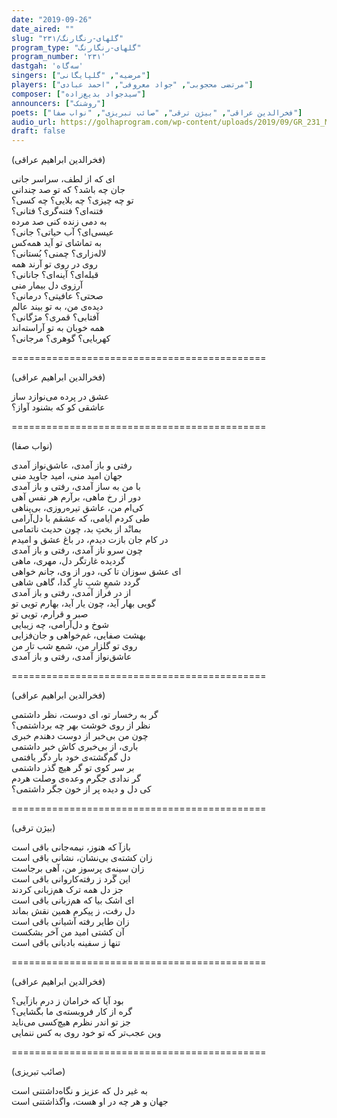 ```yaml
---
date: "2019-09-26"
date_aired: ""
slug: "گلهای-رنگارنگ/۲۳۱"
program_type: "گلهای-رنگارنگ"
program_number: '۲۳۱'
dastgah: 'سه‌گاه'
singers: ["مرضیه", "گلپایگانی"]
players: ["مرتضی محجوبی", "جواد معروفی", "احمد عبادی"]
composer: ["سیدجواد بدیع‌زاده"]
announcers: ["روشنک"]
poets: ["فخرالدین عراقی", "بیژن ترقی", "صائب تبریزی", "نواب صفا"]
audio_url: https://golhaprogram.com/wp-content/uploads/2019/09/GR_231_Marzieh_Golpa.mp3
draft: false
---
```


(فخرالدین ابراهیم عراقی)  

ای که از لطف، سراسر جانی  
جان چه باشد؟ که تو صد چندانی  
تو چه چیزی؟ چه بلایی؟ چه کسی؟  
فتنه‌ای؟ فتنه‌گری؟ فتانی؟  
به دمی زنده کنی صد مرده  
عیسی‌ای؟ آب حیاتی؟ جانی؟  
به تماشای تو آید همه‌کس  
لاله‌زاری؟ چمنی؟ بُستانی؟  
روی در روی تو آرند همه  
قبله‌ای؟ آینه‌ای؟ جانانی؟  
آرزوی دل بیمار منی  
صحتی؟ عافیتی؟ درمانی؟  
دیده‌ی من، به تو بیند عالم  
آفتابی؟ قمری؟ مژگانی؟  
همه خوبان به تو آراسته‌اند  
کهربایی؟ گوهری؟ مرجانی؟  

============================================  

(فخرالدین ابراهیم عراقی)  

عشق در پرده می‌نوازد ساز  
عاشقی کو که بشنود آواز؟  

============================================  

(نواب صفا)  

رفتی و باز آمدی، عاشق‌نواز آمدی  
جهان امید منی، امید جاوید منی  
با من به ساز آمدی، رفتی و باز آمدی  
دور از رخ ماهی، برآرم هر نفس آهی  
کی‌ام من، عاشق تیره‌روزی، بی‌پناهی  
طی کردم ایامی، که عشقم با دل‌آرامی  
بمانْد از بختِ بد، چون حدیث ناتمامی  
در کام جان بازت دیدم، در باغ عشق و امیدم  
چون سرو ناز آمدی، رفتی و باز آمدی  
گردیده غارتگر دل، مهری، ماهی  
ای عشق سوزان تا کی، دور از وی، جانم خواهی  
گردد شمعِ شبِ تارِ گدا، گاهی شاهی  
از در فراز آمدی، رفتی و باز آمدی  
گویی بهار آید، چون یار آید، بهارم تویی تو  
صبر و قرارم، تویی تو  
شوخ و دل‌آرامی، چه زیبایی  
بهشت صفایی، غم‌خواهی و جان‌فزایی  
روی تو گلزار من، شمع شب تار من  
عاشق‌نواز آمدی، رفتی و باز آمدی  

============================================  

(فخرالدین ابراهیم عراقی)  

گر به رخسار تو، ای دوست، نظر داشتمی  
نظر از روی خوشت بهر چه برداشتمی؟  
چون من بی‌خبر از دوست دهندم خبری  
باری، از بی‌خبری کاش خبر داشتمی  
دل گم‌گشته‌ی خود بار دگر یافتمی  
بر سر کوی تو گر هیچ گذر داشتمی  
گر ندادی جگرم وعده‌ی وصلت هردم  
کی دل و دیده پر از خون جگر داشتمی؟  

============================================  

(بیژن ترقی)  

بازآ که هنوز، نیمه‌جانی باقی است  
زان کشته‌ی بی‌نشان، نشانی باقی است  
زان سینه‌ی پرسوز من، آهی برجاست  
این گَرد ز رفته‌کاروانی باقی است  
جز دل همه ترک هم‌زبانی کردند  
ای اشک بیا که هم‌زبانی باقی است  
دل رفت، ز پیکرم همین نقش بماند  
زان طایر رفته آشیانی باقی است  
آن کشتی امید من آخر بشکست  
تنها ز سفینه بادبانی باقی است  

============================================  

(فخرالدین ابراهیم عراقی)  

بود آیا که خرامان ز درم بازآیی؟  
گره از کار فروبسته‌ی ما بگشایی؟  
جز تو اندر نظرم هیچ‌کسی می‌ناید  
وین عجب‌تر که تو خود روی به کس ننمایی  

============================================  

(صائب تبریزی)  

به غیر دل که عزیز و نگاه‌داشتنی است  
جهان و هر چه در او هست، واگذاشتنی است  
